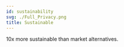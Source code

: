 ```yaml
---
id: sustainability
svg: ./Full_Privacy.png
title: Sustainable
---
```


10x more sustainable than market alternatives.
